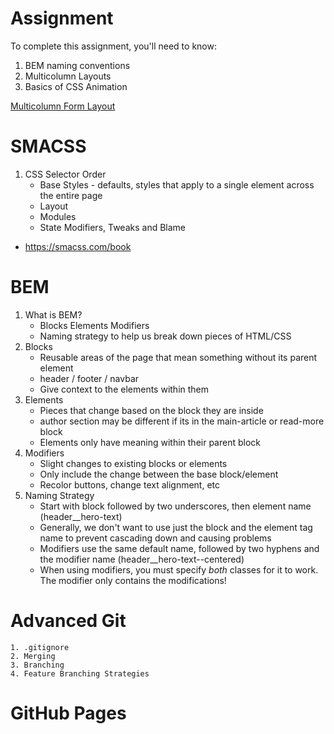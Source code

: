 # Assignment

To complete this assignment, you'll need to know:

1. BEM naming conventions
2. Multicolumn Layouts
3. Basics of CSS Animation

[Multicolumn Form Layout](https://github.com/theironyard/js-assignments/tree/master/HTML%2BCSS/html-intro-2-responsive-forms)

# SMACSS
1. CSS Selector Order
	* Base Styles - defaults, styles that apply to a single element across the entire page
	* Layout
	* Modules
	* State Modifiers, Tweaks and Blame
* https://smacss.com/book

# BEM
1. What is BEM?
	* Blocks Elements Modifiers
	* Naming strategy to help us break down pieces of HTML/CSS
2. Blocks
	* Reusable areas of the page that mean something without its parent element
	* header / footer / navbar
	* Give context to the elements within them
3. Elements
	* Pieces that change based on the block they are inside
	* author section may be different if its in the main-article or read-more block
	* Elements only have meaning within their parent block
4. Modifiers
	* Slight changes to existing blocks or elements
	* Only include the change between the base block/element
	* Recolor buttons, change text alignment, etc
5. Naming Strategy
	* Start with block followed by two underscores, then element name (header__hero-text)
	* Generally, we don't want to use just the block and the element tag name to prevent cascading down and causing problems
	* Modifiers use the same default name, followed by two hyphens and the modifier name (header__hero-text--centered)
	* When using modifiers, you must specify *both* classes for it to work. The modifier only contains the modifications!

# Advanced Git
	1. .gitignore
	2. Merging
	3. Branching
	4. Feature Branching Strategies

# GitHub Pages
